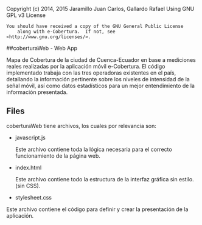 Copyright (c) 2014, 2015 Jaramillo Juan Carlos, Gallardo Rafael
Using GNU GPL v3 License

	You should have received a copy of the GNU General Public License
        along with e-Cobertura.  If not, see <http://www.gnu.org/licenses/>.

##coberturaWeb - Web App

Mapa de Cobertura de la ciudad de Cuenca-Ecuador en base a mediciones reales realizadas por la aplicación móvil e-Cobertura. El código implementado trabaja con las tres operadoras existentes en el país, detallando la información pertinente sobre los niveles de intensidad de la señal móvil, así como datos estadísticos para un mejor entendimiento de la información presentada. 



## Files

coberturaWeb tiene archivos, los cuales por relevancia son:

*   javascript.js

	Este archivo contiene toda la lógica necesaria para el correcto funcionamiento de la página web.  

*   index.html

	Este archivo contiene todo la estructura de la interfaz gráfica sin estilo. (sin CSS).
	
*   stylesheet.css
  
  Este archivo contiene el código para definir y crear la presentación de la aplicación.
